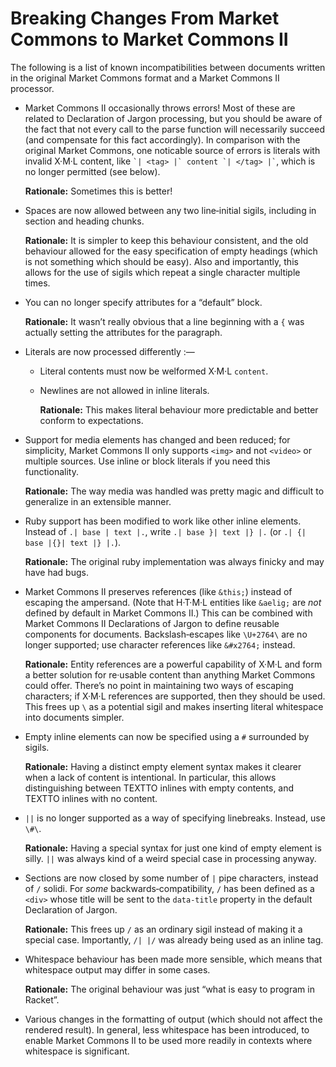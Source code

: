 # Breaking Changes From Market Commons to Market Commons ⅠⅠ

The following is a list of known incompatibilities between documents
written in the original Market Commons format and a Market Commons ⅠⅠ
processor.

- Market Commons ⅠⅠ occasionally throws errors! Most of these are
  related to Declaration of Jargon processing, but you should be aware
  of the fact that not every call to the parse function will
  necessarily succeed (and compensate for this fact accordingly). In
  comparison with the original Market Commons, one noticable source of
  errors is literals with invalid X·M·L content, like
  `` `| <tag> |` content `| </tag> |` ``, which is no longer permitted
  (see below).

  **Rationale:** Sometimes this is better!

- Spaces are now allowed between any two line‐initial sigils, including
  in section and heading chunks.

  **Rationale:** It is simpler to keep this behaviour consistent, and
  the old behaviour allowed for the easy specification of empty
  headings (which is not something which should be easy). Also and
  importantly, this allows for the use of sigils which repeat a single
  character multiple times.

- You can no longer specify attributes for a “default” block.

  **Rationale:** It wasn’t really obvious that a line beginning with a
  `{` was actually setting the attributes for the paragraph.

- Literals are now processed differently :—

  - Literal contents must now be welformed X·M·L `content`.

  - Newlines are not allowed in inline literals.

    **Rationale:** This makes literal behaviour more predictable and
    better conform to expectations.

- Support for media elements has changed and been reduced; for
  simplicity, Market Commons ⅠⅠ only supports `<img>` and not `<video>`
  or multiple sources. Use inline or block literals if you need this
  functionality.

  **Rationale:** The way media was handled was pretty magic and
  difficult to generalize in an extensible manner.

- Ruby support has been modified to work like other inline elements.
  Instead of `.| base | text |.`, write `.| base }| text |} |.` (or
  `.| {| base |{}| text |} |.`).

  **Rationale:** The original ruby implementation was always finicky
  and may have had bugs.

- Market Commons ⅠⅠ preserves references (like `&this;`) instead of
  escaping the ampersand. (Note that H·T·M·L entities like `&aelig;`
  are _not_ defined by default in Market Commons ⅠⅠ.) This can be
  combined with Market Commons ⅠⅠ Declarations of Jargon to define
  reusable components for documents. Backslash‐escapes like `\U+2764\`
  are no longer supported; use character references like `&#x2764;`
  instead.

  **Rationale:** Entity references are a powerful capability of X·M·L
  and form a better solution for re·usable content than anything Market
  Commons could offer. There’s no point in maintaining two ways of
  escaping characters; if X·M·L references are supported, then they
  should be used. This frees up `\` as a potential sigil and makes
  inserting literal whitespace into documents simpler.

- Empty inline elements can now be specified using a `#` surrounded by
  sigils.

  **Rationale:** Having a distinct empty element syntax makes it
  clearer when a lack of content is intentional. In particular, this
  allows distinguishing between TEXTTO inlines with empty contents, and
  TEXTTO inlines with no content.

- `||` is no longer supported as a way of specifying linebreaks.
  Instead, use `\#\`.

  **Rationale:** Having a special syntax for just one kind of empty
  element is silly. `||` was always kind of a weird special case in
  processing anyway.

- Sections are now closed by some number of `|` pipe characters,
  instead of `/` solidi. For _some_ backwards‐compatibility, `/` has
  been defined as a `<div>` whose title will be sent to the
  `data-title` property in the default Declaration of Jargon.

  **Rationale:** This frees up `/` as an ordinary sigil instead of
  making it a special case. Importantly, `/| |/` was already being used
  as an inline tag.

- Whitespace behaviour has been made more sensible, which means that
  whitespace output may differ in some cases.

  **Rationale:** The original behaviour was just “what is easy to
  program in Racket”.

- Various changes in the formatting of output (which should not affect
  the rendered result). In general, less whitespace has been
  introduced, to enable Market Commons ⅠⅠ to be used more readily in
  contexts where whitespace is significant.

